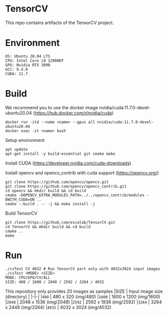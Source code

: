 # TensorCV
This repo contains artifacts of the TensorCV project.

# Environment
```
OS: Ubuntu 20.04 LTS
CPU: Intel Core i9 12900KF
GPU: Nvidia RTX 3090
GCC: 9.4.0
CUDA: 11.7
```

# Build

We recommend you to use the docker image nvidia/cuda:11.7.0-devel-ubuntu20.04 
(https://hub.docker.com/r/nvidia/cuda)
```
docker run -itd --name <name> --gpus all nvidia/cuda:11.7.0-devel-ubuntu20.04
docker exec -it <name> bash
```

Setup environment
```
apt update
apt-get install -y build-essential git cmake make
```

Install CUDA (https://developer.nvidia.com/cuda-downloads)

Install opencv and opencv_contrib with cuda support (https://opencv.org/)
```
git clone https://github.com/opencv/opencv.git
git clone https://github.com/opencv/opencv_contrib.git
cd opencv && mkdir build && cd build
cmake -DOPENCV_EXTRA_MODULES_PATH=../../opencv_contrib/modules -DWITH_CUDA=ON ..
cmake --build . -- -j && make install -j
```

Build TensorCV
```
git clone https://github.com/escalab/TensorCV.git
cd TensorCV && mkdir build && cd build
cmake ..
make
```

# Run
```
./cvTest CV 4032 # Run TensorCV part only with 4032x3024 input images
./cvTest <MODE> <SIZE>
MODE: CPU/GPU/CV/ALL
SIZE: 480 / 1600 / 2048 / 2592 / 3264 / 4032
```

This repository only provides 20 images as samples
|SIZE | Input image size (directory) |
|-|-|
|`480`  | 480 x 320 (img/480)
|`1600` | 1600 x 1200 (img/1600)
|`2048` | 2048 x 1536 (img/2048)
|`2592` | 2592 x 1936 (img/2592)
|`3264` | 3264 x 2448 (img/3264)
|`4032` | 4032 x 3024 (img/4032)
